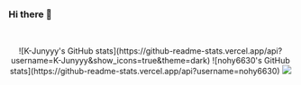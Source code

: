 ### Hi there 👋

</br>
<p align="center">
![K-Junyyy's GitHub stats](https://github-readme-stats.vercel.app/api?username=K-Junyyy&show_icons=true&theme=dark)   
![nohy6630's GitHub stats](https://github-readme-stats.vercel.app/api?username=nohy6630)
<a href="https://climbing-gecko-79f.notion.site/1e46c615e1dc4a02a0d2fb39610570ce"><img src="https://img.shields.io/badge/Notion-000000?style=flat-square&logo=Notion&logoColor=white"/></a> &nbsp
</p>


